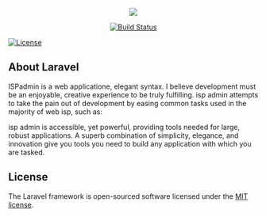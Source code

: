 <p align="center"><img src="https://laravel.com/assets/img/components/logo-laravel.svg"></p>

<p align="center">
<a href="https://travis-ci.org/laravel/framework"><img src="https://travis-ci.org/laravel/framework.svg" alt="Build Status"></a>

<a href="https://packagist.org/packages/laravel/framework"><img src="https://poser.pugx.org/laravel/framework/license.svg" alt="License"></a>
</p>

## About Laravel

ISPadmin is a web applicatione, elegant syntax. I believe development must be an enjoyable, creative experience to be truly fulfilling. isp admin attempts to take the pain out of development by easing common tasks used in the majority of web isp, such as:



isp admin is accessible, yet powerful, providing tools needed for large, robust applications. A superb combination of simplicity, elegance, and innovation give you tools you need to build any application with which you are tasked.


## License

The Laravel framework is open-sourced software licensed under the [MIT license](http://opensource.org/licenses/MIT).
